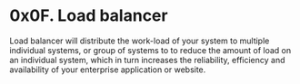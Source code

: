 <html>
<h1>0x0F. Load balancer</h1>
<p>Load balancer will distribute the work-load of your system to multiple individual systems, or group of systems to to reduce the amount of load on an individual system, which in turn increases the reliability, efficiency and availability of your enterprise application or website.</p>

</html>